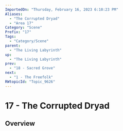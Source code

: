 ```yaml
---
ImportedOn: "Thursday, February 16, 2023 6:10:23 PM"
Aliases:
  - "The Corrupted Dryad"
  - "Area 17"
Category: "Scene"
Prefix: "17"
Tags:
  - "Category/Scene"
parent:
  - "The Living Labyrinth"
up:
  - "The Living Labyrinth"
prev:
  - "18 - Sacred Grove"
next:
  - "1 - The Freefolk"
RWtopicId: "Topic_9626"
---
```

# 17 - The Corrupted Dryad
## Overview
